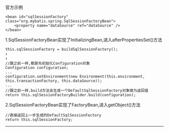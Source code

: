 官方示例

    <bean id="sqlSessionFactory" class="org.mybatis.spring.SqlSessionFactoryBean">
        <property name="dataSource" ref="dataSource" />
    </bean>

1.SqlSessionFactoryBean实现了InitializingBean,进入afterPropertiesSet()方法

    this.sqlSessionFactory = buildSqlSessionFactory();
    ↓
    ↓
    //跟之前一样,都是先初始化Configuration对象
    Configuration configuration;
    ...
    configuration.setEnvironment(new Environment(this.environment, this.transactionFactory, this.dataSource));
    ...
    //跟之前一样,build方法会生成一个DefaultSqlSessionFactory对象做为返回值
    return this.sqlSessionFactoryBuilder.build(configuration);

2.SqlSessionFactoryBean实现了FactoryBean,进入getObject()方法

    //直接返回上一步生成的DefaultSqlSessionFactory
    return this.sqlSessionFactory;

---    
